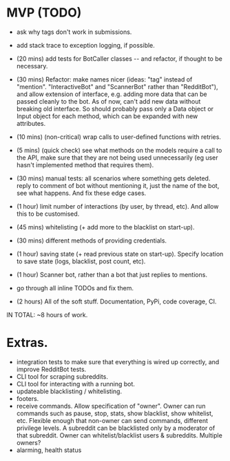 # MVP (TODO)
* ask why tags don't work in submissions.
* add stack trace to exception logging, if possible.
* (20 mins) add tests for BotCaller classes -- and refactor, if thought to be necessary.
* (30 mins) Refactor: make names nicer (ideas: "tag" instead of "mention". "InteractiveBot" and "ScannerBot" rather than "RedditBot"), and allow extension of interface, e.g. adding more data that can be passed cleanly to the bot. As of now, can't add new data without breaking old interface. So should probably pass only a Data object or Input object for each method, which can be expanded with new attributes.
* (10 mins) (non-critical) wrap calls to user-defined functions with retries.
* (5 mins) (quick check) see what methods on the models require a call to the API, make sure that they are not being used unnecessarily (eg user hasn't implemented method that requires them).
* (30 mins) manual tests: all scenarios where something gets deleted. reply to comment of bot without mentioning it, just the name of the bot, see what happens. And fix these edge cases.
* (1 hour) limit number of interactions (by user, by thread, etc). And allow this to be customised.
* (45 mins) whitelisting (+ add more to the blacklist on start-up).
* (30 mins) different methods of providing credentials.
* (1 hour) saving state (+ read previous state on start-up). Specify location to save state (logs, blacklist, post count, etc).

* (1 hour) Scanner bot, rather than a bot that just replies to mentions.
* go through all inline TODOs and fix them.
* (2 hours) All of the soft stuff. Documentation, PyPi, code coverage, CI.

IN TOTAL: ~8 hours of work.

# Extras.
* integration tests to make sure that everything is wired up correctly, and improve RedditBot tests.
* CLI tool for scraping subreddits.
* CLI tool for interacting with a running bot.
* updateable blacklisting / whitelisting.
* footers.
* receive commands. Allow specification of "owner". Owner can run commands such as pause, stop, stats, show blacklist, show whitelist, etc. Flexible enough that non-owner can send commands, different privilege levels. A subreddit can be blacklisted only by a moderator of that subreddit. Owner can whitelist/blacklist users & subreddits. Multiple owners?
* alarming, health status
